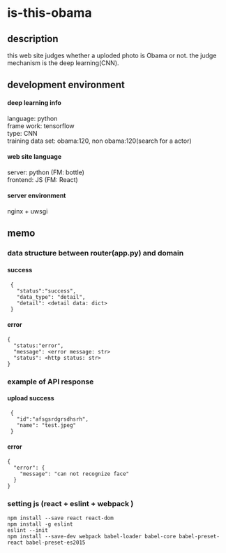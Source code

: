 # is-this-obama

## description
this web site judges whether a uploded photo is Obama or not. the judge mechanism is the deep learning(CNN).


## development environment

#### deep learning info
language: python   
frame work: tensorflow  
type: CNN  
training data set: obama:120, non obama:120(search for a actor)  

#### web site language
server: python (FM: bottle)  
frontend: JS (FM: React)

#### server environment
nginx + uwsgi



## memo
### data structure between router(app.py) and domain
#### success
```
 {
   "status":"success",
   "data_type": "detail",
   "detail": <detail data: dict>
 }
 ```
 #### error
 ```
 {
   "status:"error",
   "message": <error message: str>
   "status": <http status: str>
}
 ```
### example of API response
#### upload success
```
 {
   "id":"afsgsrdgrsdhsrh",
   "name": "test.jpeg"
 }
 ```
 #### error
 ```
 {
   "error": {
     "message": "can not recognize face"
   }
}
 ```

### setting js (react + eslint + webpack )
```
npm install --save react react-dom
npm install -g eslint
eslint --init
npm install --save-dev webpack babel-loader babel-core babel-preset-react babel-preset-es2015
```
